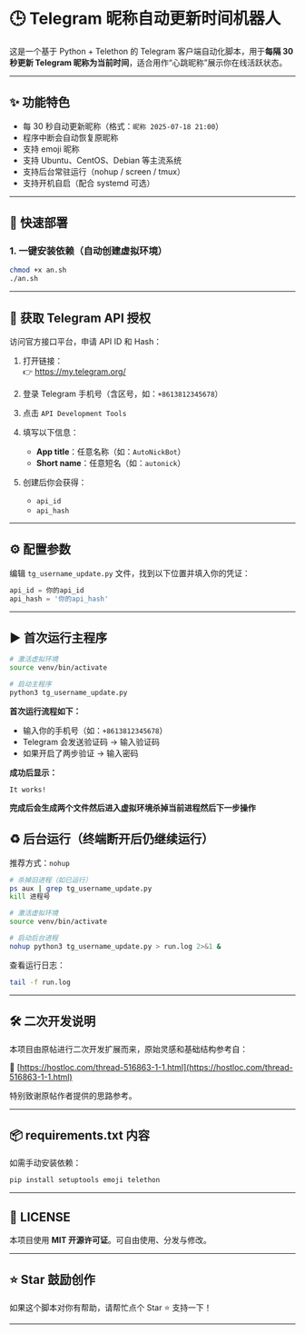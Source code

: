 # 🕒 Telegram 昵称自动更新时间机器人

这是一个基于 Python + Telethon 的 Telegram 客户端自动化脚本，用于**每隔 30 秒更新 Telegram 昵称为当前时间**，适合用作“心跳昵称”展示你在线活跃状态。

---

## ✨ 功能特色

- 每 30 秒自动更新昵称（格式：`昵称 2025-07-18 21:00`）
- 程序中断会自动恢复原昵称
- 支持 emoji 昵称
- 支持 Ubuntu、CentOS、Debian 等主流系统
- 支持后台常驻运行（nohup / screen / tmux）
- 支持开机自启（配合 systemd 可选）

---

## 🚀 快速部署

### 1. 一键安装依赖（自动创建虚拟环境）

```bash
chmod +x an.sh
./an.sh
```

---

## 🔐 获取 Telegram API 授权

访问官方接口平台，申请 API ID 和 Hash：

1. 打开链接：  
   👉 https://my.telegram.org/

2. 登录 Telegram 手机号（含区号，如：`+8613812345678`）

3. 点击 `API Development Tools`

4. 填写以下信息：

   - **App title**：任意名称（如：`AutoNickBot`）
   - **Short name**：任意短名（如：`autonick`）

5. 创建后你会获得：

   - `api_id`
   - `api_hash`

---

## ⚙️ 配置参数

编辑 `tg_username_update.py` 文件，找到以下位置并填入你的凭证：

```python
api_id = 你的api_id
api_hash = '你的api_hash'
```

---

## ▶️ 首次运行主程序

```bash
# 激活虚拟环境
source venv/bin/activate

# 启动主程序
python3 tg_username_update.py
```

**首次运行流程如下：**

- 输入你的手机号（如：`+8613812345678`）
- Telegram 会发送验证码 → 输入验证码
- 如果开启了两步验证 → 输入密码

**成功后显示：**  
```
It works!
```
**完成后会生成两个文件然后进入虚拟环境杀掉当前进程然后下一步操作**  

## ♻️ 后台运行（终端断开后仍继续运行）

推荐方式：`nohup`

```bash
# 杀掉旧进程（如已运行）
ps aux | grep tg_username_update.py
kill 进程号

# 激活虚拟环境
source venv/bin/activate

# 启动后台进程
nohup python3 tg_username_update.py > run.log 2>&1 &
```

查看运行日志：

```bash
tail -f run.log
```

---

## 🛠 二次开发说明

本项目由原帖进行二次开发扩展而来，原始灵感和基础结构参考自：

🔗 [https://hostloc.com/thread-516863-1-1.html](https://hostloc.com/thread-516863-1-1.html)

特别致谢原帖作者提供的思路参考。

---

## 📦 requirements.txt 内容

如需手动安装依赖：

```bash
pip install setuptools emoji telethon
```

---



## 📜 LICENSE

本项目使用 **MIT 开源许可证**。可自由使用、分发与修改。

---

## ⭐️ Star 鼓励创作

如果这个脚本对你有帮助，请帮忙点个 Star ⭐️ 支持一下！

---
